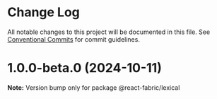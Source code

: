 # Change Log

All notable changes to this project will be documented in this file.
See [Conventional Commits](https://conventionalcommits.org) for commit guidelines.

# 1.0.0-beta.0 (2024-10-11)

**Note:** Version bump only for package @react-fabric/lexical
